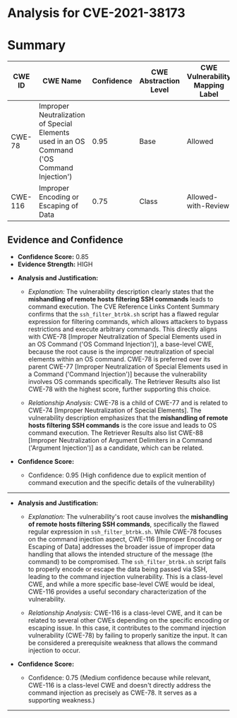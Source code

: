 # Analysis for CVE-2021-38173

# Summary
| CWE ID | CWE Name | Confidence | CWE Abstraction Level | CWE Vulnerability Mapping Label | CWE-Vulnerability Mapping Notes |
|---|---|---|---|---|---|
| CWE-78 | Improper Neutralization of Special Elements used in an OS Command ('OS Command Injection') | 0.95 | Base | Allowed | Primary CWE |
| CWE-116 | Improper Encoding or Escaping of Data | 0.75 | Class | Allowed-with-Review | Secondary Candidate |

## Evidence and Confidence

*   **Confidence Score:** 0.85
*   **Evidence Strength:** HIGH

- **Analysis and Justification:**
  - *Explanation:* The vulnerability description clearly states that the **mishandling of remote hosts filtering SSH commands** leads to command execution. The CVE Reference Links Content Summary confirms that the `ssh_filter_btrbk.sh` script has a flawed regular expression for filtering commands, which allows attackers to bypass restrictions and execute arbitrary commands. This directly aligns with CWE-78 [Improper Neutralization of Special Elements used in an OS Command ('OS Command Injection')], a base-level CWE, because the root cause is the improper neutralization of special elements within an OS command. CWE-78 is preferred over its parent CWE-77 [Improper Neutralization of Special Elements used in a Command ('Command Injection')] because the vulnerability involves OS commands specifically. The Retriever Results also list CWE-78 with the highest score, further supporting this choice.

  - *Relationship Analysis:* CWE-78 is a child of CWE-77 and is related to CWE-74 [Improper Neutralization of Special Elements]. The vulnerability description emphasizes that the **mishandling of remote hosts filtering SSH commands** is the core issue and leads to OS command execution. The Retriever Results also list CWE-88 [Improper Neutralization of Argument Delimiters in a Command ('Argument Injection')] as a candidate, which can be related.

- **Confidence Score:**
  - Confidence: 0.95 (High confidence due to explicit mention of command execution and the specific details of the vulnerability)

---

- **Analysis and Justification:**
  - *Explanation:* The vulnerability's root cause involves the **mishandling of remote hosts filtering SSH commands**, specifically the flawed regular expression in `ssh_filter_btrbk.sh`. While CWE-78 focuses on the command injection aspect, CWE-116 [Improper Encoding or Escaping of Data] addresses the broader issue of improper data handling that allows the intended structure of the message (the command) to be compromised. The `ssh_filter_btrbk.sh` script fails to properly encode or escape the data being passed via SSH, leading to the command injection vulnerability. This is a class-level CWE, and while a more specific base-level CWE would be ideal, CWE-116 provides a useful secondary characterization of the vulnerability.

  - *Relationship Analysis:* CWE-116 is a class-level CWE, and it can be related to several other CWEs depending on the specific encoding or escaping issue. In this case, it contributes to the command injection vulnerability (CWE-78) by failing to properly sanitize the input. It can be considered a prerequisite weakness that allows the command injection to occur.

- **Confidence Score:**
  - Confidence: 0.75 (Medium confidence because while relevant, CWE-116 is a class-level CWE and doesn't directly address the command injection as precisely as CWE-78. It serves as a supporting weakness.)

---